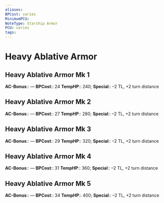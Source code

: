 ```yaml
---
aliases: 
BPCost: varies
MinimumPCU: 
NoteType: Starship Armor
PCU: varies
tags: 
---
```


# Heavy Ablative Armor

## Heavy Ablative Armor Mk 1

**AC-Bonus**:: —
**BPCost**:: 24
**TempHP**:: 240;
**Special**:: –2 TL, +2 turn distance

## Heavy Ablative Armor Mk 2

**AC-Bonus**:: —
**BPCost**:: 27
**TempHP**:: 280;
**Special**:: –2 TL, +2 turn distance

## Heavy Ablative Armor Mk 3

**AC-Bonus**:: —
**BPCost**:: 29
**TempHP**:: 320;
**Special**:: –2 TL, +2 turn distance

## Heavy Ablative Armor Mk 4

**AC-Bonus**:: —
**BPCost**:: 31
**TempHP**:: 360;
**Special**:: –2 TL, +2 turn distance

## Heavy Ablative Armor Mk 5

**AC-Bonus**:: —
**BPCost**:: 34
**TempHP**:: 400;
**Special**:: –2 TL, +2 turn distance
